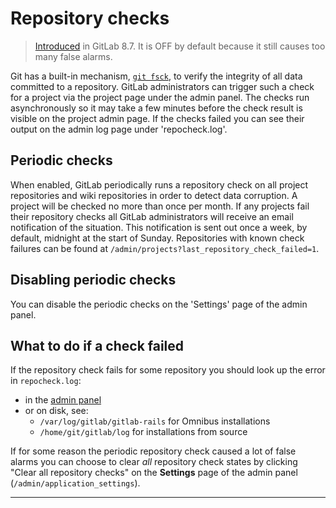 # Repository checks

> [Introduced][ce-3232] in GitLab 8.7. It is OFF by default because it still
causes too many false alarms.

Git has a built-in mechanism, [`git fsck`][git-fsck], to verify the
integrity of all data committed to a repository. GitLab administrators
can trigger such a check for a project via the project page under the
admin panel. The checks run asynchronously so it may take a few minutes
before the check result is visible on the project admin page. If the
checks failed you can see their output on the admin log page under
'repocheck.log'.

## Periodic checks

When enabled, GitLab periodically runs a repository check on all project
repositories and wiki repositories in order to detect data corruption.
A project will be checked no more than once per month. If any projects
fail their repository checks all GitLab administrators will receive an email
notification of the situation. This notification is sent out once a week,
by default, midnight at the start of Sunday. Repositories with known check
failures can be found at `/admin/projects?last_repository_check_failed=1`.

## Disabling periodic checks

You can disable the periodic checks on the 'Settings' page of the admin
panel.

## What to do if a check failed

If the repository check fails for some repository you should look up the error
in `repocheck.log`:

- in the [admin panel](logs.md#repochecklog)
- or on disk, see:
  - `/var/log/gitlab/gitlab-rails` for Omnibus installations
  - `/home/git/gitlab/log` for installations from source

If for some reason the periodic repository check caused a lot of false
alarms you can choose to clear *all* repository check states by
clicking "Clear all repository checks" on the **Settings** page of the
admin panel (`/admin/application_settings`).

---
[ce-3232]: https://gitlab.com/gitlab-org/gitlab-ce/merge_requests/3232 "Auto git fsck"
[git-fsck]: https://git-scm.com/docs/git-fsck "git fsck documentation"
